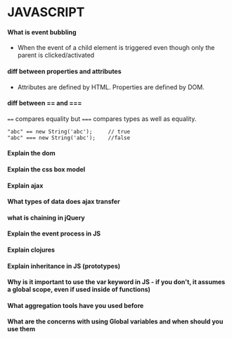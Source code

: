 # JAVASCRIPT

#### What is event bubbling

* When the event of a child element is triggered even though only the parent is clicked/activated

#### diff between properties and attributes

* Attributes are defined by HTML. Properties are defined by DOM.

#### diff between == and ===

`==` compares equality but `===` compares types as well as equality.

    "abc" == new String('abc');     // true
    "abc" === new String('abc');    //false

#### Explain the dom

#### Explain the css box model

#### Explain ajax

#### What types of data does ajax transfer

#### what is chaining in jQuery

#### Explain the event process in JS

#### Explain clojures

#### Explain inheritance in JS (prototypes)

#### Why is it important to use the var keyword in JS - if you don't, it assumes a global scope, even if used inside of functions)

#### What aggregation tools have you used before

#### What are the concerns with using Global variables and when should you use them